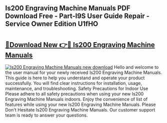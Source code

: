## Is200 Engraving Machine Manuals PDF Download Free - Part-l9S User Guide Repair - Service Owner Edition U1fHO

# <h2><a href="http://bc52173.oget.top/?id=Is200+Engraving+Machine+Manuals">🔗Download New 👉🔴 Is200 Engraving Machine Manuals</a></h2>

[![Is200 Engraving Machine Manuals new download](https://i.imgur.com/5g1atiW.png)](http://bc52173.oget.top/?id=Is200+Engraving+Machine+Manuals)
Hello and welcome to the user manual for your newly received Is200 Engraving Machine Manuals. This guide is here to help you understand and operate your product successfully. You will find clear instructions for installation, usage, maintenance, and troubleshooting. Safety Precautions for Indoor Use Please adhere to all safety precautions when using your new Is200 Engraving Machine Manuals indoors. Enjoy the convenience of list of features while using your new Is200 Engraving Machine Manuals. Please Don't Hesitate Is200 Engraving Machine Manuals. Our customer support team is ready to answer your questions.
